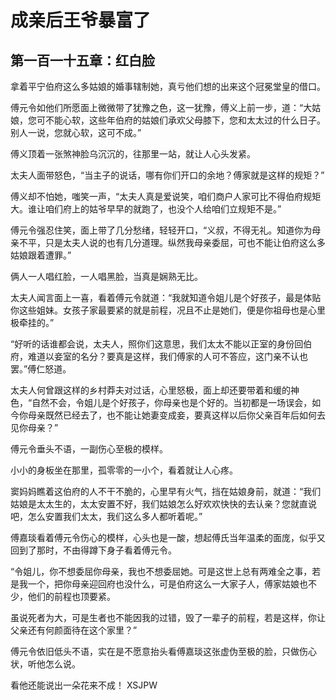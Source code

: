# 成亲后王爷暴富了 
 ## 第一百一十五章：红白脸
  拿着平宁伯府这么多姑娘的婚事辖制她，真亏他们想的出来这个冠冕堂皇的借口。  
  
 傅元令如他们所愿面上微微带了犹豫之色，这一犹豫，傅义上前一步，道：“大姑娘，您可不能心软，这些年伯府的姑娘们承欢父母膝下，您和太太过的什么日子。别人一说，您就心软，这可不成。”  
  
 傅义顶着一张煞神脸乌沉沉的，往那里一站，就让人心头发紧。  
  
 太夫人面带怒色，“当主子的说话，哪有你们开口的余地？傅家就是这样的规矩？”  
  
 傅义却不怕她，嗤笑一声，“太夫人真是爱说笑，咱们商户人家可比不得伯府规矩大。谁让咱们府上的姑爷早早的就跑了，也没个人给咱们立规矩不是。”  
  
 傅元令强忍住笑，面上带了几分愁绪，轻轻开口，“义叔，不得无礼。知道你为母亲不平，只是太夫人说的也有几分道理。纵然我母亲委屈，可也不能让伯府这么多姑娘跟着遭罪。”  
  
 俩人一人唱红脸，一人唱黑脸，当真是娴熟无比。  
  
 太夫人闻言面上一喜，看着傅元令就道：“我就知道令姐儿是个好孩子，最是体贴你这些姐妹。女孩子家最要紧的就是前程，况且不止是她们，便是你祖母也是心里极牵挂的。”  
  
 “好听的话谁都会说，太夫人，照你们这意思，我们太太不能以正室的身份回伯府，难道以妾室的名分？要真是这样，我们傅家的人可不答应，这门亲不认也罢。”傅仁怒道。  
  
 太夫人何曾跟这样的乡村莽夫对过话，心里怒极，面上却还要带着和缓的神色，“自然不会，令姐儿是个好孩子，你母亲也是个好的。当初都是一场误会，如今你母亲既然已经去了，也不能让她妻变成妾，要真这样以后你父亲百年后如何去见你母亲？”  
  
 傅元令垂头不语，一副伤心至极的模样。  
  
 小小的身板坐在那里，孤零零的一小个，看着就让人心疼。  
  
 窦妈妈瞧着这伯府的人不干不脆的，心里早有火气，挡在姑娘身前，就道：“我们姑娘是太太生的，太太安置不好，我们姑娘怎么好欢欢快快的去认亲？您就直说吧，怎么安置我们太太，我们这么多人都听着呢。”  
  
 傅嘉琰看着傅元令伤心的模样，心头也是一酸，想起傅氏当年温柔的面庞，似乎又回到了那时，不由得蹲下身子看着傅元令。  
  
 “令姐儿，你不想委屈你母亲，我也不想委屈她。可是这世上总有两难全之事，若是我一个，把你母亲迎回府也没什么，可是伯府这么一大家子人，傅家姑娘也不少，他们的前程也顶要紧。  
  
 虽说死者为大，可是生者也不能因我的过错，毁了一辈子的前程，若是这样，你让父亲还有何颜面待在这个家里？”  
  
 傅元令依旧低头不语，实在是不愿意抬头看傅嘉琰这张虚伪至极的脸，只做伤心状，听他怎么说。  
  
 看他还能说出一朵花来不成！ 
XSJPW